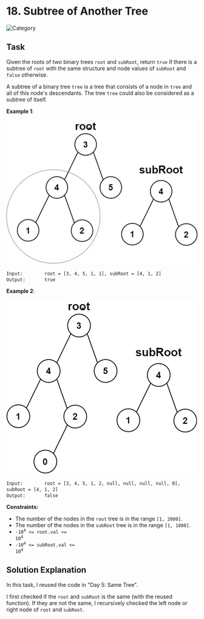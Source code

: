 # 18. Subtree of Another Tree
![Category](https://img.shields.io/badge/Difficulty-Easy-green)

## Task

Given the roots of two binary trees `root` and `subRoot`, return `true` if there is a subtree of `root` with the same 
structure and node values of `subRoot` and `false` otherwise.

A subtree of a binary tree `tree` is a tree that consists of a node in `tree` and all of this node's descendants. The 
tree `tree` could also be considered as a subtree of itself.

**Example 1**:

![Example 1](./ex1.jpg)
```
Input:        root = [3, 4, 5, 1, 1], subRoot = [4, 1, 2]
Output:       true
```

**Example 2**:

![Example 2](./ex2.jpg)
```
Input:        root = [3, 4, 5, 1, 2, null, null, null, null, 0], subRoot = [4, 1, 2]
Output:       false
```


**Constraints:**

- The number of the nodes in the `root` tree is in the range `[1, 2000]`.
- The number of the nodes in the `subRoot` tree is in the range `[1, 1000]`.
- <code>-10<sup>4</sup> <= root.val <= 10<sup>4</sup></code>
- <code>-10<sup>4</sup> <= subRoot.val <= 10<sup>4</sup></code>


## Solution Explanation
In this task, I reused the code in "Day 5: Same Tree".

I first checked if the `root` and `subRoot` is the same (with the reused function). If they are not the same, I 
recursively checked the left node or right node of `root` and `subRoot`.